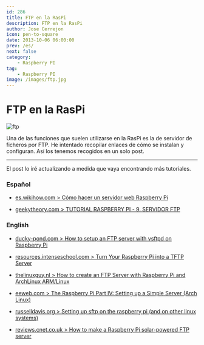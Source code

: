 ```yaml
---
id: 286
title: FTP en la RasPi
description: FTP en la RasPi
author: Jose Cerrejon
icon: pen-to-square
date: 2013-10-06 06:00:00
prev: /es/
next: false
category:
    - Raspberry PI
tag:
    - Raspberry PI
image: /images/ftp.jpg
---
```


# FTP en la RasPi

![ftp](/images/ftp.jpg)

Una de las funciones que suelen utilizarse en la RasPi es la de servidor de ficheros por FTP. He intentado recopilar enlaces de cómo se instalan y configuran. Así los tenemos recogidos en un solo post.

---

El post lo iré actualizando a medida que vaya encontrando más tutoriales.

### Espa&ntilde;ol

-   [es.wikihow.com > Cómo hacer un servidor web Raspberry Pi](https://es.wikihow.com/hacer-un-servidor-web-Raspberry-Pi)

-   [geekytheory.com > TUTORIAL RASPBERRY PI - 9. SERVIDOR FTP](https://geekytheory.com/tutorial-raspberry-pi-9-servidor-ftp/)

### English

-   [ducky-pond.com > How to setup an FTP server with vsftpd on Raspberry Pi](https://www.ducky-pond.com/posts/2013/Aug/install-an-ftp-server-on-rpi/)

-   [resources.intenseschool.com > Turn Your Raspberry Pi into a TFTP Server](https://resources.intenseschool.com/introduction-to-raspberry-pi/)

-   [thelinuxguy.nl > How to create an FTP Server with Raspberry Pi and ArchLinux ARM/Linux](https://www.thelinuxguy.nl/how-tos/how-to-create-an-ftp-server-with-raspberry-pi-and-archlinux-armlinux/)

-   [eeweb.com > The Raspberry Pi Part IV: Setting up a Simple Server (Arch Linux)](https://www.eeweb.com/blog/kyle_olive/the-raspberry-pi-part-iv-setting-up-a-simple-server)

-   [russelldavis.org > Setting up sftp on the raspberry pi (and on other linux systems)](https://russelldavis.org/2013/08/18/setting-up-sftp-on-the-raspberry-pi-and-on-other-linux-systems-2/)

-   [reviews.cnet.co.uk > How to make a Raspberry Pi solar-powered FTP server](https://reviews.cnet.co.uk/desktops/how-to-make-a-raspberry-pi-solar-powered-ftp-server-50009923/)
